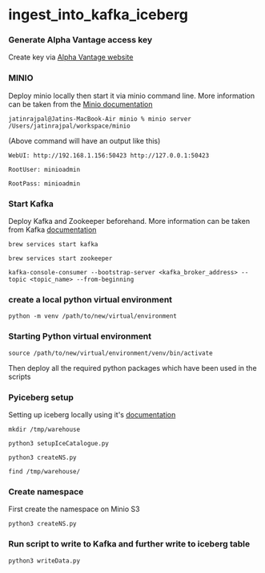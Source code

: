 # ingest_into_kafka_iceberg

### Generate Alpha Vantage access key ###

Create key via [Alpha Vantage website](https://www.alphavantage.co/support/#api-key)

### MINIO ###

Deploy minio locally then start it via minio command line. More information can be taken from the [Minio documentation](https://min.io/docs/minio/macos/operations/install-deploy-manage/deploy-minio-single-node-single-drive.html#id6)

`jatinrajpal@Jatins-MacBook-Air minio % minio server /Users/jatinrajpal/workspace/minio`

(Above command will have an output like this)

`WebUI: http://192.168.1.156:50423 http://127.0.0.1:50423` 

   `RootUser: minioadmin`
   
   `RootPass: minioadmin`
   

### Start Kafka ###

Deploy Kafka and Zookeeper beforehand. More information can be taken from Kafka [documentation](https://kafka.apache.org/quickstart)

   `brew services start kafka`
   
   `brew services start zookeeper`
   
   `kafka-console-consumer --bootstrap-server <kafka_broker_address> --topic <topic_name> --from-beginning`

### create a local python virtual environment ##

   `python -m venv /path/to/new/virtual/environment`

### Starting Python virtual environment ##

 `source /path/to/new/virtual/environment/venv/bin/activate`

Then deploy all the required python packages which have been used in the scripts

### Pyiceberg setup ##

Setting up iceberg locally using it's [documentation](https://py.iceberg.apache.org/?source=post_page-----5d642e1170ae--------------------------------#connecting-to-a-catalog)

   `mkdir /tmp/warehouse`
   
   `python3 setupIceCatalogue.py`
   
   `python3 createNS.py`
   
   `find /tmp/warehouse/`

### Create namespace ### 

First create the namespace on Minio S3
   
   `python3 createNS.py`

### Run script to write to Kafka and further write to iceberg table ##

   `python3 writeData.py`
